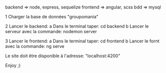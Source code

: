 backend => node, express, sequelize
frontend => angular, scss
bdd => mysql




1 Charger la base de données "groupomania"

2 Lancer le backend:
a Dans le terminal taper: cd backend
b Lancer le serveur avec la commande: nodemon server

3 Lancer le frontend:
a Dans le terminal taper: cd frontend
b Lancer le fornt avec la commande: ng serve

Le site doit être disponible à l'adresse: "localhost:4200"

Enjoy ;)